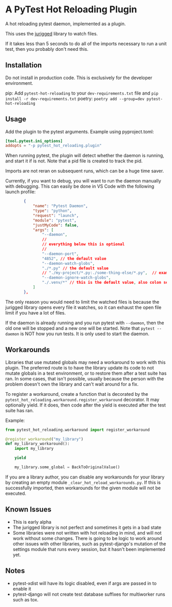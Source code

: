 # A PyTest Hot Reloading Plugin
A hot reloading pytest daemon, implemented as a plugin.

This uses the [jurigged](https://github.com/breuleux/jurigged) library to watch files.

If it takes less than 5 seconds to do all of the imports
necessary to run a unit test, then you probably don't need this.

## Installation
Do not install in production code. This is exclusively for the developer environment.

pip: Add `pytest-hot-reloading` to your `dev-requirements.txt` file and `pip install -r dev-requirements.txt`
poetry: `poetry add --group=dev pytest-hot-reloading`

## Usage
Add the plugin to the pytest arguments. Example using pyproject.toml:
```toml
[tool.pytest.ini_options]
addopts = "-p pytest_hot_reloading.plugin"
```

When running pytest, the plugin will detect whether the daemon is running, and start it if is not.
Note that a pid file is created to track the pid.

Imports are not reran on subsequent runs, which can be a huge time saver.

Currently, if you want to debug, you will want to run the daemon manually with debugging.
This can easily be done in VS Code with the following launch profile:

```json
        {
            "name": "Pytest Daemon",
            "type": "python",
            "request": "launch",
            "module": "pytest",
            "justMyCode": false,
            "args": [
                "--daemon",
                //
                // everything below this is optional
                //
                "--daemon-port",
                "4852", // the default value
                "--daemon-watch-globs",
                "./*.py" // the default value
                // "./my-project/*.py:./some-thing-else/*.py",  // example of colon separated globs
                "--daemon-ignore-watch-globs",
                "./.venv/*" // this is the default value, also colon separated globs
            ]
        },
```

The only reason you would need to limit the watched files is because the jurigged library
opens every file it watches, so it can exhaust the open file limit if you have a lot of files.

If the daemon is already running and you run pytest with `--daemon`, then the old one will be stopped
and a new one will be started. Note that `pytest --daemon` is NOT how you run tests. It is only used to start
the daemon.

## Workarounds
Libraries that use mutated globals may need a workaround to work with this plugin. The preferred
route is to have the library update its code to not mutate globals in a test environment, or to
restore them after a test suite has ran. In some cases, that isn't possible, usually because
the person with the problem doesn't own the library and can't wait around for a fix.

To register a workaround, create a function that is decorated by the
`pytest_hot_reloading.workaround.register_workaround` decorator. It may optionally yield. If it does,
then code after the yield is executed after the test suite has ran.

Example:
```python
from pytest_hot_reloading.workaround import register_workaround

@register_workaround("my_library")
def my_library_workaround():
    import my_library

    yield

    my_library.some_global = BackToOriginalValue()
```

If you are a library author, you can disable any workarounds for your library by creating an empty
module `_clear_hot_reload_workarounds.py`. If this is successfully imported, then workarounds for
the given module will not be executed.

## Known Issues
- This is early alpha
- The jurigged library is not perfect and sometimes it gets in a bad state
- Some libraries were not written with hot reloading in mind, and will not work without some changes.
  There is going to be logic to work around other issues with other libraries, such as pytest-django's
  mutation of the settings module that runs every session, but it hasn't been implemented yet.

## Notes
- pytest-xdist will have its logic disabled, even if args are passed in to enable it
- pytest-django will not create test database suffixes for multiworker runs such as tox.
